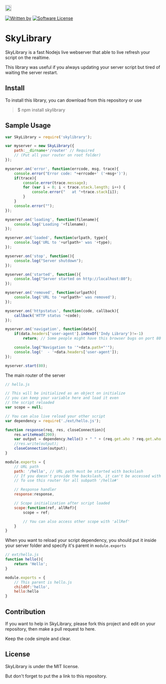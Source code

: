 <a href="https://www.patreon.com/stefansarya"><img src="http://anisics.stream/assets/img/support-badge.png" height="20"></a>

[![Written by](https://img.shields.io/badge/Written%20by-ScarletsFiction-%231e87ff.svg)](LICENSE)
[![Software License](https://img.shields.io/badge/License-MIT-brightgreen.svg)](LICENSE)

# SkyLibrary
SkyLibrary is a fast Nodejs live webserver that able to live refresh your script on the realtime.

This library was useful if you always updating your server script but tired of waiting the server restart.

## Install
To install this library, you can download from this repository or use
> $ npm install skylibrary

## Sample Usage

```js
var SkyLibrary = require('skylibrary');

var myserver = new SkyLibrary({
    path:__dirname+'/router' // Required
    // (Put all your router on root folder)
});

myserver.on('error', function(errcode, msg, trace){
    console.error("Error code: "+errcode+' ('+msg+')');
    if(trace){
        console.error(trace.message);
        for (var i = 0; i < trace.stack.length; i++) {
            console.error("   at "+trace.stack[i]);
        }
    }
    console.error("");
});

myserver.on('loading', function(filename){
    console.log('Loading '+filename);
});

myserver.on('loaded', function(urlpath, type){
    console.log('URL to '+urlpath+' was '+type);
});

myserver.on('stop', function(){
    console.log("Server shutdown");
});

myserver.on('started', function(){
    console.log("Server started on http://localhost:80");
});

myserver.on('removed', function(urlpath){
    console.log('URL to '+urlpath+' was removed');
});

myserver.on('httpstatus', function(code, callback){
    callback('HTTP status '+code);
});

myserver.on('navigation', function(data){
    if(data.headers['user-agent'].indexOf('Indy Library')!=-1)
        return; // Some people might have this browser bugs on port 80

    console.log("Navigation to '"+data.path+"'");
    console.log('  - '+data.headers['user-agent']);
});

myserver.start(80);
```

The main router of the server 

```js
// hello.js

// This will be initialized as an object on initialize
// you can keep your variable here and load it even
// the script reloaded
var scope = null;

// You can also live reload your other script
var dependency = require('./ext/hello.js');

function response(req, res, closeConnection){
    res.writeHead(200);
    var output = dependency.hello() + " " + (req.get.who ? req.get.who : 'world') + '!';
    //res.write(output);
    closeConnection(output);
}

module.exports = {
    // URL path
    path: '/hello', // URL path must be started with backslash
    // If you doesn't provide the backslash, it can't be accessed with URL
    // To use this router for all subpath '/hello#'

    // Response handler
    response:response,

    // Scope initialization after script loaded
    scope:function(ref, allRef){
        scope = ref;

        // You can also access other scope with 'allRef'
    }
}
```

When you want to reload your script dependency, you should put it inside your server folder and specify it's parent in `module.exports`

```js
// ext/hello.js
function hello(){
    return 'Hello';
}

module.exports = {
    // This parent is hello.js
    childOf:'hello',
    hello:hello
}
```

## Contribution

If you want to help in SkyLibrary, please fork this project and edit on your repository, then make a pull request to here.

Keep the code simple and clear.

## License

SkyLibrary is under the MIT license.

But don't forget to put the a link to this repository.
